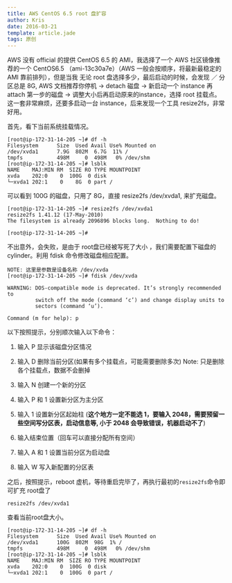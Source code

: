 ```yaml
---
title: AWS CentOS 6.5 root 盘扩容
author: Kris
date: 2016-03-21
template: article.jade
tags: 原创
---
```


 AWS 没有 official 的提供 CentOS 6.5 的 AMI，我选择了一个 AWS 社区镜像推荐的一个 CentOS6.5 （ami-13c30a7e）（AWS 一般会按顺序，将最新最稳定的 AMI 靠前排列），但是当我
 无论 root 盘选择多少，最后启动的时候，会发现 ／ 分区总是 8G, AWS 文档推荐你停机 -> detach 磁盘 -> 新启动一个 instance 再attach 第一步的磁盘 -> 调整大小后再启动原来的instance，选择 root 挂载点。
 这一套非常麻烦，还要多启动一台 instance，后来发现一个工具 resize2fs，非常好用。

首先，看下当前系统挂载情况。

```
[root@ip-172-31-14-205 ~]# df -h
Filesystem      Size  Used Avail Use% Mounted on
/dev/xvda1      7.9G  802M  6.7G  11% /
tmpfs           498M     0  498M   0% /dev/shm
[root@ip-172-31-14-205 ~]# lsblk
NAME    MAJ:MIN RM  SIZE RO TYPE MOUNTPOINT
xvda    202:0    0  100G  0 disk
└─xvda1 202:1    0    8G  0 part /
```

可以看到 100G 的磁盘，只用了 8G，直接 resize2fs /dev/xvda1, 来扩充磁盘。

```
[root@ip-172-31-14-205 ~]# resize2fs /dev/xvda1
resize2fs 1.41.12 (17-May-2010)
The filesystem is already 2096896 blocks long.  Nothing to do!

[root@ip-172-31-14-205 ~]#
```

不出意外，会失败，是由于 root盘已经被写死了大小 ，我们需要配置下磁盘的cylinder。利用 fdisk 命令修改磁盘相应配置。

```
NOTE: 这里是参数是设备名称 /dev/xvda
[root@ip-172-31-14-205 ~]# fdisk /dev/xvda

WARNING: DOS-compatible mode is deprecated. It’s strongly recommended to
         switch off the mode (command ‘c’) and change display units to
         sectors (command ‘u’).

Command (m for help): p
```

以下按照提示，分别顺次输入以下命令：
1. 输入 P 显示该磁盘分区情况

2. 输入 D 删除当前分区(如果有多个挂载点，可能需要删除多次) Note: 只是删除各个挂载点，数据不会删掉

3. 输入 N 创建一个新的分区

4. 输入 P 和 1 设置新分区为主分区

5. 输入 1 设置新分区起始柱 (**这个地方一定不能选 1，要输入 2048，需要预留一些空间写分区表，启动信息等, 小于 2048 会导致错误，机器启动不了**)

6. 输入结束位置（回车可以直接分配所有空间）

7. 输入 A 和 1 设置当前分区为启动盘

8. 输入 W 写入新配置的分区表

之后，按照提示，reboot 虚机，等待重启完毕了，再执行最初的`resize2fs`命令即可扩充 root盘了

```
resize2fs /dev/xvda1
```

查看当前root盘大小。

```
[root@ip-172-31-14-205 ~]# df -h
Filesystem      Size  Used Avail Use% Mounted on
/dev/xvda1      100G  802M  98G  1% /
tmpfs           498M     0  498M   0% /dev/shm
[root@ip-172-31-14-205 ~]# lsblk
NAME    MAJ:MIN RM  SIZE RO TYPE MOUNTPOINT
xvda    202:0    0  100G  0 disk
└─xvda1 202:1    0  100G  0 part /

```

